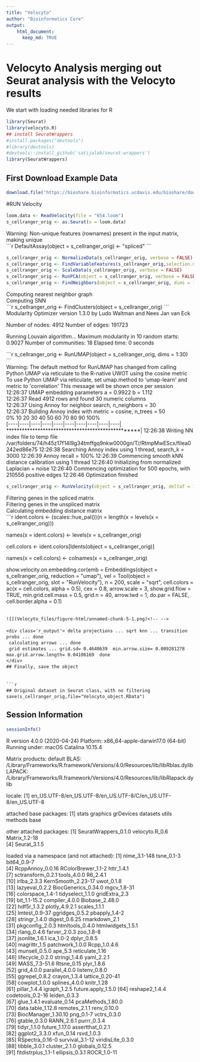 ```yaml
---
title: "Velocyto"
author: "Bioinformatics Core"
output:
    html_document:
      keep_md: TRUE
---
```


# Velocyto Analysis merging out Seurat analysis with the Velocyto results

We start with loading needed libraries for R

```r
library(Seurat)
library(velocyto.R)
## install SeuratWrappers
#install.packages("devtools")
#library(devtools)
#devtools::install_github('satijalab/seurat-wrappers')
library(SeuratWrappers)
```

## First Download Example Data

```r
download.file("https://bioshare.bioinformatics.ucdavis.edu/bioshare/download/iimg5mz77whzzqc/654.loom", "654.loom")
```


#RUN Velocity

```r
loom.data <- ReadVelocity(file = "654.loom")
s_cellranger_orig <- as.Seurat(x = loom.data)
```

<div class='r_output'> Warning: Non-unique features (rownames) present in the input matrix, making
 unique
</div>
```r
DefaultAssay(object = s_cellranger_orig) <- "spliced"
```


```r
s_cellranger_orig <- NormalizeData(s_cellranger_orig, verbose = FALSE)
s_cellranger_orig <- FindVariableFeatures(s_cellranger_orig,selection.method = "vst", nfeatures = 2000, verbose = FALSE)
s_cellranger_orig <- ScaleData(s_cellranger_orig, verbose = FALSE)
s_cellranger_orig <- RunPCA(object = s_cellranger_orig, verbose = FALSE)
s_cellranger_orig <- FindNeighbors(object = s_cellranger_orig, dims = 1:30)
```

<div class='r_output'> Computing nearest neighbor graph
</div>
<div class='r_output'> Computing SNN
</div>
```r
s_cellranger_orig <- FindClusters(object = s_cellranger_orig)
```

<div class='r_output'> Modularity Optimizer version 1.3.0 by Ludo Waltman and Nees Jan van Eck
 
 Number of nodes: 4912
 Number of edges: 191723
 
 Running Louvain algorithm...
 Maximum modularity in 10 random starts: 0.9027
 Number of communities: 18
 Elapsed time: 0 seconds
</div>
```r
s_cellranger_orig <- RunUMAP(object = s_cellranger_orig, dims = 1:30)
```

<div class='r_output'> Warning: The default method for RunUMAP has changed from calling Python UMAP via reticulate to the R-native UWOT using the cosine metric
 To use Python UMAP via reticulate, set umap.method to 'umap-learn' and metric to 'correlation'
 This message will be shown once per session
</div>
<div class='r_output'> 12:26:37 UMAP embedding parameters a = 0.9922 b = 1.112
</div>
<div class='r_output'> 12:26:37 Read 4912 rows and found 30 numeric columns
</div>
<div class='r_output'> 12:26:37 Using Annoy for neighbor search, n_neighbors = 30
</div>
<div class='r_output'> 12:26:37 Building Annoy index with metric = cosine, n_trees = 50
</div>
<div class='r_output'> 0%   10   20   30   40   50   60   70   80   90   100%
</div>
<div class='r_output'> [----|----|----|----|----|----|----|----|----|----|
</div>
<div class='r_output'> **************************************************|
 12:26:38 Writing NN index file to temp file /var/folders/74/h45z17f14l9g34tmffgq9nkw0000gn/T//RtmpMwEScx/filea0242ed86e75
 12:26:38 Searching Annoy index using 1 thread, search_k = 3000
 12:26:39 Annoy recall = 100%
 12:26:39 Commencing smooth kNN distance calibration using 1 thread
 12:26:40 Initializing from normalized Laplacian + noise
 12:26:40 Commencing optimization for 500 epochs, with 210556 positive edges
 12:26:46 Optimization finished
</div>


```r
s_cellranger_orig <- RunVelocity(object = s_cellranger_orig, deltaT = 1, kCells = 25, fit.quantile = 0.02)
```

<div class='r_output'> Filtering genes in the spliced matrix
</div>
<div class='r_output'> Filtering genes in the unspliced matrix
</div>
<div class='r_output'> Calculating embedding distance matrix
</div>
```r
ident.colors <- (scales::hue_pal())(n = length(x = levels(x = s_cellranger_orig)))

names(x = ident.colors) <- levels(x = s_cellranger_orig)

cell.colors <- ident.colors[Idents(object = s_cellranger_orig)]

names(x = cell.colors) <- colnames(x = s_cellranger_orig)

show.velocity.on.embedding.cor(emb = Embeddings(object = s_cellranger_orig, reduction = "umap"), vel = Tool(object = s_cellranger_orig, 
    slot = "RunVelocity"), n = 200, scale = "sqrt", cell.colors = ac(x = cell.colors, alpha = 0.5), 
    cex = 0.8, arrow.scale = 3, show.grid.flow = TRUE, min.grid.cell.mass = 0.5, grid.n = 40, arrow.lwd = 1, 
    do.par = FALSE, cell.border.alpha = 0.1)
```

![](Velocyto_files/figure-html/unnamed-chunk-5-1.png)<!-- -->

<div class='r_output'> delta projections ... sqrt knn ... transition probs ... done
 calculating arrows ... done
 grid estimates ... grid.sd= 0.4640639  min.arrow.size= 0.009281278  max.grid.arrow.length= 0.04106169  done
</div>
## Finally, save the object


```r
## Original dataset in Seurat class, with no filtering
save(s_cellranger_orig,file="Velocyto_object.RData")
```

## Session Information

```r
sessionInfo()
```

<div class='r_output'> R version 4.0.0 (2020-04-24)
 Platform: x86_64-apple-darwin17.0 (64-bit)
 Running under: macOS Catalina 10.15.4
 
 Matrix products: default
 BLAS:   /Library/Frameworks/R.framework/Versions/4.0/Resources/lib/libRblas.dylib
 LAPACK: /Library/Frameworks/R.framework/Versions/4.0/Resources/lib/libRlapack.dylib
 
 locale:
 [1] en_US.UTF-8/en_US.UTF-8/en_US.UTF-8/C/en_US.UTF-8/en_US.UTF-8
 
 attached base packages:
 [1] stats     graphics  grDevices datasets  utils     methods   base     
 
 other attached packages:
 [1] SeuratWrappers_0.1.0 velocyto.R_0.6       Matrix_1.2-18       
 [4] Seurat_3.1.5        
 
 loaded via a namespace (and not attached):
  [1] nlme_3.1-148        tsne_0.1-3          bit64_0.9-7        
  [4] RcppAnnoy_0.0.16    RColorBrewer_1.1-2  httr_1.4.1         
  [7] sctransform_0.2.1   tools_4.0.0         R6_2.4.1           
 [10] irlba_2.3.3         KernSmooth_2.23-17  uwot_0.1.8         
 [13] lazyeval_0.2.2      BiocGenerics_0.34.0 mgcv_1.8-31        
 [16] colorspace_1.4-1    tidyselect_1.1.0    gridExtra_2.3      
 [19] bit_1.1-15.2        compiler_4.0.0      Biobase_2.48.0     
 [22] hdf5r_1.3.2         plotly_4.9.2.1      scales_1.1.1       
 [25] lmtest_0.9-37       ggridges_0.5.2      pbapply_1.4-2      
 [28] stringr_1.4.0       digest_0.6.25       rmarkdown_2.1      
 [31] pkgconfig_2.0.3     htmltools_0.4.0     htmlwidgets_1.5.1  
 [34] rlang_0.4.6         farver_2.0.3        zoo_1.8-8          
 [37] jsonlite_1.6.1      ica_1.0-2           dplyr_0.8.5        
 [40] magrittr_1.5        patchwork_1.0.0     Rcpp_1.0.4.6       
 [43] munsell_0.5.0       ape_5.3             reticulate_1.16    
 [46] lifecycle_0.2.0     stringi_1.4.6       yaml_2.2.1         
 [49] MASS_7.3-51.6       Rtsne_0.15          plyr_1.8.6         
 [52] grid_4.0.0          parallel_4.0.0      listenv_0.8.0      
 [55] ggrepel_0.8.2       crayon_1.3.4        lattice_0.20-41    
 [58] cowplot_1.0.0       splines_4.0.0       knitr_1.28         
 [61] pillar_1.4.4        igraph_1.2.5        future.apply_1.5.0 
 [64] reshape2_1.4.4      codetools_0.2-16    leiden_0.3.3       
 [67] glue_1.4.1          evaluate_0.14       pcaMethods_1.80.0  
 [70] data.table_1.12.8   remotes_2.1.1       renv_0.10.0        
 [73] BiocManager_1.30.10 png_0.1-7           vctrs_0.3.0        
 [76] gtable_0.3.0        RANN_2.6.1          purrr_0.3.4        
 [79] tidyr_1.1.0         future_1.17.0       assertthat_0.2.1   
 [82] ggplot2_3.3.0       xfun_0.14           rsvd_1.0.3         
 [85] RSpectra_0.16-0     survival_3.1-12     viridisLite_0.3.0  
 [88] tibble_3.0.1        cluster_2.1.0       globals_0.12.5     
 [91] fitdistrplus_1.1-1  ellipsis_0.3.1      ROCR_1.0-11
</div>
